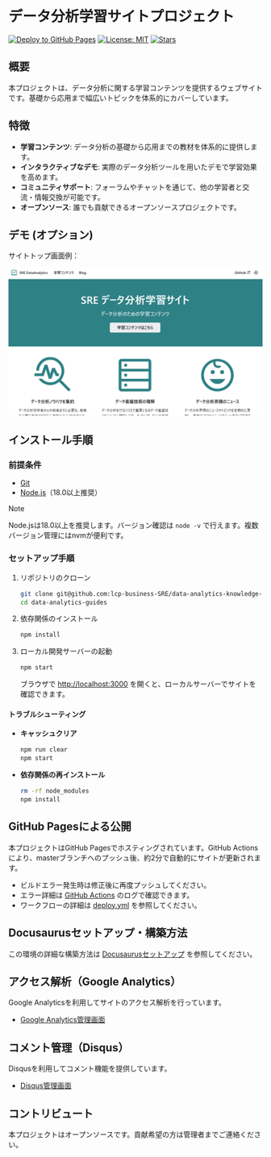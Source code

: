 # データ分析学習サイトプロジェクト

[![Deploy to GitHub Pages](https://github.com/lcp-business-SRE/data-analytics-knowledge-base/actions/workflows/deploy.yml/badge.svg)](https://github.com/lcp-business-SRE/data-analytics-knowledge-base/actions/workflows/deploy.yml)
[![License: MIT](https://img.shields.io/badge/License-MIT-yellow.svg)](https://opensource.org/licenses/MIT)
[![Stars](https://img.shields.io/github/stars/your-username/your-repo?style=social)](https://github.com/your-username/your-repo/stargazers)

## 概要

本プロジェクトは、データ分析に関する学習コンテンツを提供するウェブサイトです。基礎から応用まで幅広いトピックを体系的にカバーしています。

## 特徴

- **学習コンテンツ**: データ分析の基礎から応用までの教材を体系的に提供します。
- **インタラクティブなデモ**: 実際のデータ分析ツールを用いたデモで学習効果を高めます。
- **コミュニティサポート**: フォーラムやチャットを通じて、他の学習者と交流・情報交換が可能です。
- **オープンソース**: 誰でも貢献できるオープンソースプロジェクトです。

## デモ (オプション)

サイトトップ画面例：

![サイトトップ](./img/top.png)

## インストール手順

### 前提条件

- [Git](https://git-scm.com/book/ja/v2/はじめに-Gitをインストールする)
- [Node.js](https://nodejs.org/ja/download/)（18.0以上推奨）

> [!NOTE]
> Node.jsは18.0以上を推奨します。バージョン確認は `node -v` で行えます。複数バージョン管理にはnvmが便利です。

### セットアップ手順

1. リポジトリのクローン
    ```bash
    git clone git@github.com:lcp-business-SRE/data-analytics-knowledge-base.git
    cd data-analytics-guides
    ```
2. 依存関係のインストール
    ```bash
    npm install
    ```
3. ローカル開発サーバーの起動
    ```bash
    npm start
    ```
    ブラウザで [http://localhost:3000](http://localhost:3000) を開くと、ローカルサーバーでサイトを確認できます。

#### トラブルシューティング

- **キャッシュクリア**
    ```bash
    npm run clear
    npm start
    ```
- **依存関係の再インストール**
    ```bash
    rm -rf node_modules
    npm install
    ```

## GitHub Pagesによる公開

本プロジェクトはGitHub Pagesでホスティングされています。GitHub Actionsにより、masterブランチへのプッシュ後、約2分で自動的にサイトが更新されます。

- ビルドエラー発生時は修正後に再度プッシュしてください。
- エラー詳細は [GitHub Actions](https://github.com/lcp-business-SRE/data-analytics-knowledge-base/actions) のログで確認できます。
- ワークフローの詳細は [deploy.yml](https://github.com/lcp-business-SRE/data-analytics-knowledge-base/blob/master/.github/workflows/deploy.yml) を参照してください。

## Docusaurusセットアップ・構築方法

この環境の詳細な構築方法は [Docusaurusセットアップ](docusaurus.md) を参照してください。

## アクセス解析（Google Analytics）

Google Analyticsを利用してサイトのアクセス解析を行っています。
- [Google Analytics管理画面](https://analytics.google.com/analytics/web/?hl=ja#/p492893539/reports/intelligenthome?params=_u..nav%3Dmaui)

## コメント管理（Disqus）

Disqusを利用してコメント機能を提供しています。
- [Disqus管理画面](https://data-analytics-guides.disqus.com/admin/)

## コントリビュート

本プロジェクトはオープンソースです。貢献希望の方は管理者までご連絡ください。
